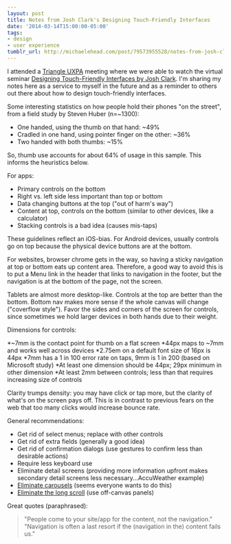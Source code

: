 ```yaml
---
layout: post
title: Notes from Josh Clark's Designing Touch-Friendly Interfaces
date: '2014-03-14T15:00:00-05:00'
tags:
- design
- user experience
tumblr_url: http://michaelehead.com/post/79573955528/notes-from-josh-clarks-designing-touch-friendly
---
```

I attended a [Triangle UXPA](http://triuxpa.org/) meeting where we were able to watch the virtual seminar [Designing Touch-Friendly Interfaces by Josh Clark](http://www.uie.com/events/virtual_seminars/touch_friendly/). I'm sharing my notes here as a service to myself in the future and as a reminder to others out there about how to design touch-friendly interfaces. 

Some interesting statistics on how people hold their phones "on the street", from a field study by Steven Huber (n=~1300):

* One handed, using the thumb on that hand: ~49%
* Cradled in one hand, using pointer finger on the other: ~36%
* Two handed with both thumbs: ~15%  

So, thumb use accounts for about 64% of usage in this sample. This informs the heuristics below.

For apps:

* Primary controls on the bottom
* Right vs. left side less important than top or bottom
* Data changing buttons at the top ("out of harm's way")
* Content at top, controls on the bottom (similar to other devices, like a calculator)
* Stacking controls is a bad idea (causes mis-taps)

These guidelines reflect an iOS-bias. For Android devices, usually controls go on top because the physical device buttons are at the bottom. 

For websites, browser chrome gets in the way, so having a sticky navigation at top or bottom eats up content area. Therefore, a good way to avoid this is to put a Menu link in the header that links to navigation in the footer, but the navigation is at the bottom of the page, not the screen.

Tablets are almost more desktop-like. Controls at the top are better than the bottom. Bottom nav makes more sense if the whole canvas will change ("coverflow style"). Favor the sides and corners of the screen for controls, since sometimes we hold larger devices in both hands due to their weight. 

Dimensions for controls:

*~7mm is the contact point for thumb on a flat screen
*44px maps to ~7mm and works well across devices
*2.75em on a default font size of 16px is 44px
*7mm has a 1 in 100 error rate on taps, 9mm is 1 in 200 (based on Microsoft study)
*At least one dimension should be 44px; 29px minimum in other dimension
*At least 2mm between controls; less than that requires increasing size of controls

Clarity trumps density: you may have click or tap more, but the clarity of what's on the screen pays off. This is in contrast to previous fears on the web that too many clicks would increase bounce rate. 

General recommendations:

* Get rid of select menus; replace with other controls
* Get rid of extra fields (generally a good idea)
* Get rid of confirmation dialogs (use gestures to confirm less than desirable actions)
* Require less keyboard use
* Eliminate detail screens (providing more information upfront makes secondary detail screens less necessary...AccuWeather example)
* [Eliminate carousels](http://www.shouldiuseacarousel.com/) (seems everyone wants to do this)
* [Eliminate the long scroll](http://www.nngroup.com/articles/scrolling-and-attention/) (use off-canvas panels)

Great quotes (paraphrased): 

> "People come to your site/app for the content, not the navigation."  
> "Navigation is often a last resort if the (navigation in the) content fails us."
